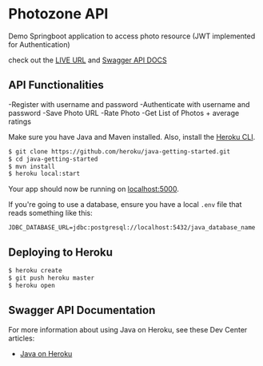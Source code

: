 # Photozone API

Demo Springboot application to access photo resource (JWT implemented for Authentication)

 check out the [LIVE URL](https://photozone.herokuapp.com) and [Swagger API DOCS](https://photozone.herokuapp.com/swagger-ui.html)

## API Functionalities
-Register with username and password
-Authenticate with username and password
-Save Photo URL
-Rate Photo
-Get List of Photos + average ratings

Make sure you have Java and Maven installed.  Also, install the [Heroku CLI](https://cli.heroku.com/).

```sh
$ git clone https://github.com/heroku/java-getting-started.git
$ cd java-getting-started
$ mvn install
$ heroku local:start
```

Your app should now be running on [localhost:5000](http://localhost:5000/).

If you're going to use a database, ensure you have a local `.env` file that reads something like this:

```
JDBC_DATABASE_URL=jdbc:postgresql://localhost:5432/java_database_name
```

## Deploying to Heroku

```sh
$ heroku create
$ git push heroku master
$ heroku open
```

## Swagger API Documentation

For more information about using Java on Heroku, see these Dev Center articles:

- [Java on Heroku](https://devcenter.heroku.com/categories/java)
